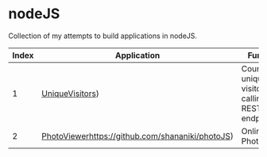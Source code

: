 # nodeJS
Collection of my attempts to build applications in nodeJS.

Index | Application | Function
--- | --- | ---
1 | [UniqueVisitors](https://github.com/shananiki/nodeJS/tree/main/uniqueVisitors)) | Counts unique visitors by calling a REST endpoint
2 | [PhotoViewer](https://github.com/shananiki/photoJS)https://github.com/shananiki/photoJS) | Online Photoviewer

